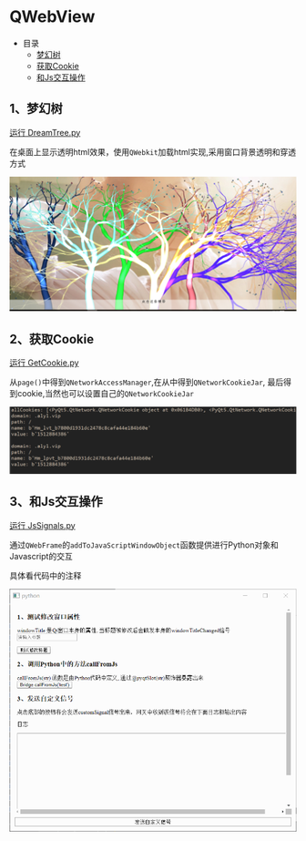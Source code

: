 # QWebView

- 目录
  - [梦幻树](#1梦幻树)
  - [获取Cookie](#2获取Cookie)
  - [和Js交互操作](#3和Js交互操作)

## 1、梦幻树
[运行 DreamTree.py](DreamTree.py)

在桌面上显示透明html效果，使用`QWebkit`加载html实现,采用窗口背景透明和穿透方式

![DreamTree](ScreenShot/DreamTree.png)

## 2、获取Cookie
[运行 GetCookie.py](GetCookie.py)

从`page()`中得到`QNetworkAccessManager`,在从中得到`QNetworkCookieJar`,
最后得到cookie,当然也可以设置自己的`QNetworkCookieJar`

![GetCookie](ScreenShot/GetCookie.png)

## 3、和Js交互操作
[运行 JsSignals.py](JsSignals.py)

通过`QWebFrame`的`addToJavaScriptWindowObject`函数提供进行Python对象和Javascript的交互

具体看代码中的注释

![JsSignals](ScreenShot/JsSignals.gif)